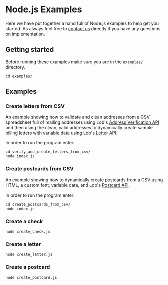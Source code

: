 # Node.js Examples

Here we have put together a hand full of Node.js examples to help get you started. As always feel free to [contact us](https://lob.com/support) directly if you have any questions on implementation.

## Getting started
Before running these examples make sure you are in the `examples/` directory.
```
cd examples/
```

## Examples

### Create letters from CSV

An example showing how to validate and clean addresses from a CSV spreadsheet full of mailing addresses using Lob's [Address Verification API](https://lob.com/verification/address) and then using the clean, valid addresses to dynamically create sample billing letters with variable data using Lob's [Letter API](https://lob.com/services/letters).

In order to run the program enter:

```
cd verify_and_create_letters_from_csv/
node index.js
```

### Create postcards from CSV

An example showing how to dynamically create postcards from a CSV using HTML, a custom font, variable data, and Lob's [Postcard API](https://lob.com/services/postcards).

In order to run the program enter:

```
cd create_postcards_from_csv/
node index.js
```

### Create a check
```
node create_check.js
```

### Create a letter
```
node create_letter.js
```

### Create a postcard
```
node create_postcard.js
```
